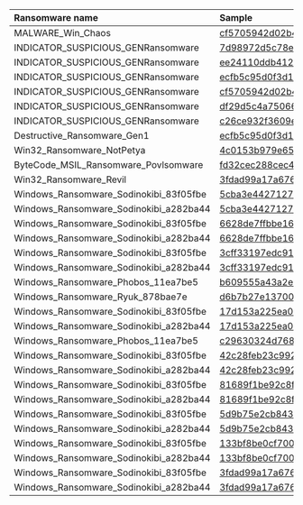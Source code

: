 | Ransomware name                        | Sample                                                                              |
|:---------------------------------------|:------------------------------------------------------------------------------------|
| MALWARE_Win_Chaos                      | [cf5705942d02b4585d0ee603e8773d888937e0f4221d38ea9404356a1d906392.exe](bazaar-2023-11/cf5705942d02b4585d0ee603e8773d888937e0f4221d38ea9404356a1d906392.exe) |
| INDICATOR_SUSPICIOUS_GENRansomware     | [7d98972d5c78e1d4969da76856d6818942b606c267efa67fd31d39ae77497e9c.exe](bazaar-2023-11/7d98972d5c78e1d4969da76856d6818942b606c267efa67fd31d39ae77497e9c.exe) |
| INDICATOR_SUSPICIOUS_GENRansomware     | [ee24110ddb4121b31561f86692650b63215a93fb2357b2bd3301fabc419290a3.dll](bazaar-2023-11/ee24110ddb4121b31561f86692650b63215a93fb2357b2bd3301fabc419290a3.dll) |
| INDICATOR_SUSPICIOUS_GENRansomware     | [ecfb5c95d0f3d112650ef4047936e8fa5244c21c921f6c7a6963e92abab4949d.exe](bazaar-2023-11/ecfb5c95d0f3d112650ef4047936e8fa5244c21c921f6c7a6963e92abab4949d.exe) |
| INDICATOR_SUSPICIOUS_GENRansomware     | [cf5705942d02b4585d0ee603e8773d888937e0f4221d38ea9404356a1d906392.exe](bazaar-2023-11/cf5705942d02b4585d0ee603e8773d888937e0f4221d38ea9404356a1d906392.exe) |
| INDICATOR_SUSPICIOUS_GENRansomware     | [df29d5c4a750663440ce76d6804ce88e03faeef9591ec0b3b9ca348a6c930b7f.exe](bazaar-2023-11/df29d5c4a750663440ce76d6804ce88e03faeef9591ec0b3b9ca348a6c930b7f.exe) |
| INDICATOR_SUSPICIOUS_GENRansomware     | [c26ce932f3609ecd710a3a1ca7f7b96f1b103a11b49a86e9423e03664eaabd40.dll](bazaar-2023-11/c26ce932f3609ecd710a3a1ca7f7b96f1b103a11b49a86e9423e03664eaabd40.dll) |
| Destructive_Ransomware_Gen1            | [ecfb5c95d0f3d112650ef4047936e8fa5244c21c921f6c7a6963e92abab4949d.exe](bazaar-2023-11/ecfb5c95d0f3d112650ef4047936e8fa5244c21c921f6c7a6963e92abab4949d.exe) |
| Win32_Ransomware_NotPetya              | [4c0153b979e65346c1d6f863086082ec5ef103cbf6b0f5e8652d61da678a8ca5.exe](bazaar-2023-11/4c0153b979e65346c1d6f863086082ec5ef103cbf6b0f5e8652d61da678a8ca5.exe) |
| ByteCode_MSIL_Ransomware_Povlsomware   | [fd32cec288cec4f16dc5430cf86dc17e1d4cf941d635979fc17a59c8d6d83d44.exe](bazaar-2023-11/fd32cec288cec4f16dc5430cf86dc17e1d4cf941d635979fc17a59c8d6d83d44.exe) |
| Win32_Ransomware_Revil                 | [3fdad99a17a6766fe396081f82394f5e2da0142651427da64a5b6e28c9df2fd4.exe](bazaar-2023-11/3fdad99a17a6766fe396081f82394f5e2da0142651427da64a5b6e28c9df2fd4.exe) |
| Windows_Ransomware_Sodinokibi_83f05fbe | [5cba3e44271279e747a67dd312d4dca18832b5a850ea6b85a460846ef0101fb6.exe](bazaar-2023-11/5cba3e44271279e747a67dd312d4dca18832b5a850ea6b85a460846ef0101fb6.exe) |
| Windows_Ransomware_Sodinokibi_a282ba44 | [5cba3e44271279e747a67dd312d4dca18832b5a850ea6b85a460846ef0101fb6.exe](bazaar-2023-11/5cba3e44271279e747a67dd312d4dca18832b5a850ea6b85a460846ef0101fb6.exe) |
| Windows_Ransomware_Sodinokibi_83f05fbe | [6628de7ffbbe168a4fa9ff0a1a29b54e88a32e5963db0dd1aea4b80102c8ce01.exe](bazaar-2023-11/6628de7ffbbe168a4fa9ff0a1a29b54e88a32e5963db0dd1aea4b80102c8ce01.exe) |
| Windows_Ransomware_Sodinokibi_a282ba44 | [6628de7ffbbe168a4fa9ff0a1a29b54e88a32e5963db0dd1aea4b80102c8ce01.exe](bazaar-2023-11/6628de7ffbbe168a4fa9ff0a1a29b54e88a32e5963db0dd1aea4b80102c8ce01.exe) |
| Windows_Ransomware_Sodinokibi_83f05fbe | [3cff33197edc918d47d08f44d6ddbdda157337f0ad58288d15746cf72c0e4c57.exe](bazaar-2023-11/3cff33197edc918d47d08f44d6ddbdda157337f0ad58288d15746cf72c0e4c57.exe) |
| Windows_Ransomware_Sodinokibi_a282ba44 | [3cff33197edc918d47d08f44d6ddbdda157337f0ad58288d15746cf72c0e4c57.exe](bazaar-2023-11/3cff33197edc918d47d08f44d6ddbdda157337f0ad58288d15746cf72c0e4c57.exe) |
| Windows_Ransomware_Phobos_11ea7be5     | [b609555a43a2e1151f9ee7b028d0141034bfce25487ef2ec826d2af714e15ee5.exe](bazaar-2023-11/b609555a43a2e1151f9ee7b028d0141034bfce25487ef2ec826d2af714e15ee5.exe) |
| Windows_Ransomware_Ryuk_878bae7e       | [d6b7b27e13700aaa7f108bf9e76473717a7a1665198e9aafcc2d2227ca11bba9.exe](bazaar-2023-11/d6b7b27e13700aaa7f108bf9e76473717a7a1665198e9aafcc2d2227ca11bba9.exe) |
| Windows_Ransomware_Sodinokibi_83f05fbe | [17d153a225ea04a229862875795eeec0adb8c3e2769ba0e05073baaf86850467.exe](bazaar-2023-11/17d153a225ea04a229862875795eeec0adb8c3e2769ba0e05073baaf86850467.exe) |
| Windows_Ransomware_Sodinokibi_a282ba44 | [17d153a225ea04a229862875795eeec0adb8c3e2769ba0e05073baaf86850467.exe](bazaar-2023-11/17d153a225ea04a229862875795eeec0adb8c3e2769ba0e05073baaf86850467.exe) |
| Windows_Ransomware_Phobos_11ea7be5     | [c29630324d768c6e40b814164f6c2c6f33dd741392edc940cc852e67e1667a57.exe](bazaar-2023-11/c29630324d768c6e40b814164f6c2c6f33dd741392edc940cc852e67e1667a57.exe) |
| Windows_Ransomware_Sodinokibi_83f05fbe | [42c28feb23c992a350673d63413bf11bc816d00a079462ab524934219d46430d.exe](bazaar-2023-11/42c28feb23c992a350673d63413bf11bc816d00a079462ab524934219d46430d.exe) |
| Windows_Ransomware_Sodinokibi_a282ba44 | [42c28feb23c992a350673d63413bf11bc816d00a079462ab524934219d46430d.exe](bazaar-2023-11/42c28feb23c992a350673d63413bf11bc816d00a079462ab524934219d46430d.exe) |
| Windows_Ransomware_Sodinokibi_83f05fbe | [81689f1be92c8fb7e94fe241441c7eb43cfb77c6d23592b0248566bd709ff2ed.exe](bazaar-2023-11/81689f1be92c8fb7e94fe241441c7eb43cfb77c6d23592b0248566bd709ff2ed.exe) |
| Windows_Ransomware_Sodinokibi_a282ba44 | [81689f1be92c8fb7e94fe241441c7eb43cfb77c6d23592b0248566bd709ff2ed.exe](bazaar-2023-11/81689f1be92c8fb7e94fe241441c7eb43cfb77c6d23592b0248566bd709ff2ed.exe) |
| Windows_Ransomware_Sodinokibi_83f05fbe | [5d9b75e2cb84333c6b56604ce47af75b11f80bf9079054f6619251b68357d87c.exe](bazaar-2023-11/5d9b75e2cb84333c6b56604ce47af75b11f80bf9079054f6619251b68357d87c.exe) |
| Windows_Ransomware_Sodinokibi_a282ba44 | [5d9b75e2cb84333c6b56604ce47af75b11f80bf9079054f6619251b68357d87c.exe](bazaar-2023-11/5d9b75e2cb84333c6b56604ce47af75b11f80bf9079054f6619251b68357d87c.exe) |
| Windows_Ransomware_Sodinokibi_83f05fbe | [133bf8be0cf7003b83b03579970997d408a930e58ec2726715140520900c06de.exe](bazaar-2023-11/133bf8be0cf7003b83b03579970997d408a930e58ec2726715140520900c06de.exe) |
| Windows_Ransomware_Sodinokibi_a282ba44 | [133bf8be0cf7003b83b03579970997d408a930e58ec2726715140520900c06de.exe](bazaar-2023-11/133bf8be0cf7003b83b03579970997d408a930e58ec2726715140520900c06de.exe) |
| Windows_Ransomware_Sodinokibi_83f05fbe | [3fdad99a17a6766fe396081f82394f5e2da0142651427da64a5b6e28c9df2fd4.exe](bazaar-2023-11/3fdad99a17a6766fe396081f82394f5e2da0142651427da64a5b6e28c9df2fd4.exe) |
| Windows_Ransomware_Sodinokibi_a282ba44 | [3fdad99a17a6766fe396081f82394f5e2da0142651427da64a5b6e28c9df2fd4.exe](bazaar-2023-11/3fdad99a17a6766fe396081f82394f5e2da0142651427da64a5b6e28c9df2fd4.exe) |